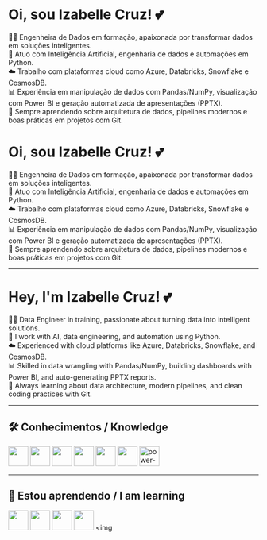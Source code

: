 # Oi, sou Izabelle Cruz! 💕

👩‍💻 Engenheira de Dados em formação, apaixonada por transformar dados em soluções inteligentes.  
🧠 Atuo com Inteligência Artificial, engenharia de dados e automações em Python.  
☁️ Trabalho com plataformas cloud como Azure, Databricks, Snowflake e CosmosDB.  
📊 Experiência em manipulação de dados com Pandas/NumPy, visualização com Power BI e geração automatizada de apresentações (PPTX).  
🚀 Sempre aprendendo sobre arquitetura de dados, pipelines modernos e boas práticas em projetos com Git.

# Oi, sou Izabelle Cruz! 💕

👩‍💻 Engenheira de Dados em formação, apaixonada por transformar dados em soluções inteligentes.  
🧠 Atuo com Inteligência Artificial, engenharia de dados e automações em Python.  
☁️ Trabalho com plataformas cloud como Azure, Databricks, Snowflake e CosmosDB.  
📊 Experiência em manipulação de dados com Pandas/NumPy, visualização com Power BI e geração automatizada de apresentações (PPTX).  
🚀 Sempre aprendendo sobre arquitetura de dados, pipelines modernos e boas práticas em projetos com Git.

---

# Hey, I'm Izabelle Cruz! 💕

👩‍💻 Data Engineer in training, passionate about turning data into intelligent solutions.  
🧠 I work with AI, data engineering, and automation using Python.  
☁️ Experienced with cloud platforms like Azure, Databricks, Snowflake, and CosmosDB.  
📊 Skilled in data wrangling with Pandas/NumPy, building dashboards with Power BI, and auto-generating PPTX reports.  
🚀 Always learning about data architecture, modern pipelines, and clean coding practices with Git.

---

## 🛠️ Conhecimentos / Knowledge

 <img src="https://cdn.jsdelivr.net/gh/devicons/devicon@latest/icons/amazonwebservices/amazonwebservices-original-wordmark.svg" width="40" height="40" /> <img src="https://cdn.jsdelivr.net/gh/devicons/devicon@latest/icons/azure/azure-original.svg" width="40" height="40" /> <img src="https://cdn.jsdelivr.net/gh/devicons/devicon@latest/icons/git/git-original.svg" width="40" height="40" /> <img src="https://cdn.jsdelivr.net/gh/devicons/devicon@latest/icons/numpy/numpy-original-wordmark.svg" width="40" height="40" /> <img src="https://cdn.jsdelivr.net/gh/devicons/devicon@latest/icons/pandas/pandas-original.svg" width="40" height="40" /> <img src="https://cdn.jsdelivr.net/gh/devicons/devicon@latest/icons/mysql/mysql-plain-wordmark.svg"  width="40" height="40" /> <img width="40" height="40" src="https://img.icons8.com/color/48/power-bi.png" alt="power-bi"/>

---

## 🚧 Estou aprendendo / I am learning

<img src="https://cdn.jsdelivr.net/gh/devicons/devicon@latest/icons/databricks/databricks-original.svg" width="40" height="40" /> <img src="https://cdn.jsdelivr.net/gh/devicons/devicon@latest/icons/googlecloud/googlecloud-original.svg" width="40" height="40" /> <img src="https://cdn.jsdelivr.net/gh/devicons/devicon@latest/icons/streamlit/streamlit-original.svg" width="40" height="40" /> <img src="https://cdn.jsdelivr.net/gh/devicons/devicon@latest/icons/html5/html5-original.svg" width="40" height="40" /> <img
